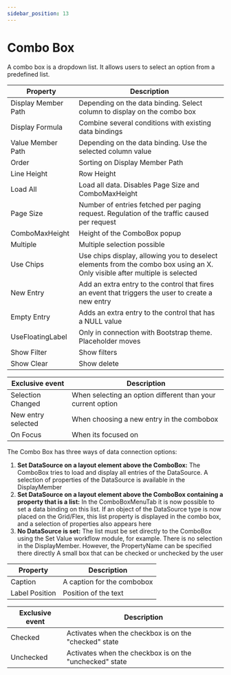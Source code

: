 ```yaml
---
sidebar_position: 13
---
```

# Combo Box

A combo box is a dropdown list. It allows users to select an option from a predefined list.

| **Property** | **Description** |
| --- | --- |
| Display Member Path | Depending on the data binding. Select column to display on the combo box |
| Display Formula | Combine several conditions with existing data bindings |
| Value Member Path | Depending on the data binding. Use the selected column value |
| Order | Sorting on Display Member Path |
| Line Height | Row Height |
| Load All | Load all data. Disables Page Size and ComboMaxHeight |
| Page Size | Number of entries fetched per paging request. Regulation of the traffic caused per request |
| ComboMaxHeight | Height of the ComboBox popup |
| Multiple | Multiple selection possible |
| Use Chips | Use chips display, allowing you to deselect elements from the combo box using an X. Only visible after multiple is selected |
| New Entry | Add an extra entry to the control that fires an event that triggers the user to create a new entry |
| Empty Entry | Adds an extra entry to the control that has a NULL value |
| UseFloatingLabel | Only in connection with Bootstrap theme. Placeholder moves |
| Show Filter | Show filters |
| Show Clear | Show delete |

| Exclusive event | Description |
| --- | --- |
| Selection Changed | When selecting an option different than your current option |
| New entry selected | When choosing a new entry in the combobox |
| On Focus | When its focused on |

The Combo Box has three ways of data connection options:

1. **Set DataSource on a layout element above the ComboBox:** The ComboBox tries to load and display all entries of the DataSource. A selection of properties of the DataSource is available in the DisplayMember
2. **Set DataSource on a layout element above the ComboBox containing a property that is a list:** In the ComboBoxMenuTab it is now possible to set a data binding on this list. If an object of the DataSource type is now placed on the Grid/Flex, this list property is displayed in the combo box, and a selection of properties also appears here
3. **No DataSource is set:** The list must be set directly to the ComboBox using the Set Value workflow module, for example. There is no selection in the DisplayMember. However, the PropertyName can be specified there directly
A small box that can be checked or unchecked by the user

| **Property** | **Description** |
| --- | --- |
| Caption | A caption for the combobox |
| Label Position | Position of the text |

| Exclusive event | Description |
| --- | --- |
| Checked | Activates when the checkbox is on the "checked" state |
| Unchecked | Activates when the checkbox is on the "unchecked" state |
